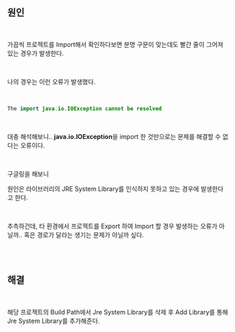 ## 원인

<br>

가끔씩 프로젝트를 Import해서 확인하다보면 분명 구문이 맞는데도 빨간 줄이 그어져 있는 경우가 발생한다.

<br>

나의 경우는 이런 오류가 발생했다.

<br>

```java
The import java.io.IOException cannot be resolved
```

<br>

대충 해석해보니.. **java.io.IOException**을 import 한 것만으로는 문제를 해결할 수 없다는 오류이다.

<br>

구글링을 해보니 

원인은 라이브러리의 JRE System Library를 인식하지 못하고 있는 경우에 발생한다고 한다.

<br>

추측하건데, 타 환경에서 프로젝트를 Export 하여 Import 할 경우 발생하는 오류가 아닐까.. 혹은 경로가 달라는 생기는 문제가 아닐까 싶다.

<br>
<br>

## 해결

<br>

해당 프로젝트의 Build Path에서  Jre System Library를 삭제 후 Add Library를 통해 Jre System Library를 추가해준다.
